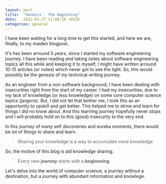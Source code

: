 ```yaml
---
layout: post
title:  "Genesis - the beginning"
date:   2022-03-27 11:08:16 +0530
categories: general
---
```


I have been waiting for a long time to get this started, and here we are, finally, to my maiden blogpost.

It's has been arround 5 years, since I started my software engineering journey. I have been reading and taking notes about software engineering topics all this while and keeping it to myself, I might have written arround 10-15 articles (or notes) which never got to see the light. So, this would possibly be the genesis of my technical writing journey.

As an engineer from a non-software background, I have been dealing with insecurities right from the start of my career. I had my insecurities, due to my lack of knowledge (or less knowledge) on some core computer science topics (jargons). But, I did not let that bother me,  I took this as an opportunity to upskill and get better. This helped me to strive and learn for things I did no know about. And this learning journey hopefully never stops and I will probably hold on to this (good) insecurity to the very end. 

In this journey of many self discoveries and eureka moments, there would be lot of things to share and learn. 

> Sharing your knowledge is a way to accumulate more knowledge

So, the motive of this blog is aid knowledge sharing.

> Every new **journey** starts with a **beginnning**

Let's delve into the world of computer science, a journey without a destination, but a journey with abundant information and knowlege.



